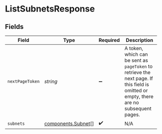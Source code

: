 # ListSubnetsResponse


## Fields

| Field                                                                                                                                  | Type                                                                                                                                   | Required                                                                                                                               | Description                                                                                                                            |
| -------------------------------------------------------------------------------------------------------------------------------------- | -------------------------------------------------------------------------------------------------------------------------------------- | -------------------------------------------------------------------------------------------------------------------------------------- | -------------------------------------------------------------------------------------------------------------------------------------- |
| `nextPageToken`                                                                                                                        | *string*                                                                                                                               | :heavy_minus_sign:                                                                                                                     | A token, which can be sent as `pageToken` to retrieve the next page. If this field is omitted or empty, there are no subsequent pages. |
| `subnets`                                                                                                                              | [components.Subnet](../../models/components/subnet.md)[]                                                                               | :heavy_check_mark:                                                                                                                     | N/A                                                                                                                                    |